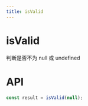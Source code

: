 ```yaml
---
title: isValid
---
```


# isValid

判断是否不为 null 或 undefined

# API

```typescript
const result = isValid(null);
```
